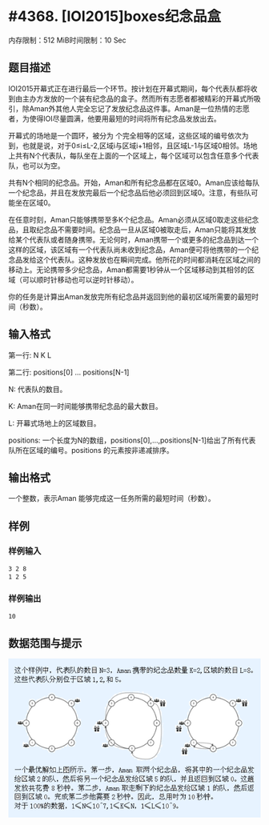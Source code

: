 # #4368. [IOI2015]boxes纪念品盒

内存限制：512 MiB时间限制：10 Sec

## 题目描述

IOI2015开幕式正在进行最后一个环节。按计划在开幕式期间，每个代表队都将收到由主办方发放的一个装有纪念品的盒子。然而所有志愿者都被精彩的开幕式所吸引，除Aman外其他人完全忘记了发放纪念品这件事。Aman是一位热情的志愿者，为使得IOI尽量圆满，他要用最短的时间将所有纪念品发放出去。

开幕式的场地是一个圆环，被分为 个完全相等的区域，这些区域的编号依次为 到，也就是说，对于0&le;i&le;L-2,区域i与区域i+1相邻，且区域L-1与区域0相邻。场地上共有N个代表队，每队坐在上面的一个区域上，每个区域可以包含任意多个代表队，也可以为空。

共有N个相同的纪念品。开始，Aman和所有纪念品都在区域0。Aman应该给每队一个纪念品，并且在发放完最后一个纪念品后他必须回到区域0。注意，有些队可能坐在区域0。

在任意时刻，Aman只能够携带至多K个纪念品。Aman必须从区域0取走这些纪念品，且取纪念品不需要时间。纪念品一旦从区域0被取走后，Aman只能将其发放给某个代表队或者随身携带。无论何时，Aman携带一个或更多的纪念品到达一个这样的区域，该区域有一个代表队尚未收到纪念品，Aman便可将他携带的一个纪念品发给这个代表队。这种发放也在瞬间完成。他所花的时间都消耗在区域之间的移动上。无论携带多少纪念品，Aman都需要1秒钟从一个区域移动到其相邻的区域（可以顺时针移动也可以逆时针移动）。

你的任务是计算出Aman发放完所有纪念品并返回到他的最初区域所需要的最短时间（秒数）。

## 输入格式

第一行: N K L

第二行: positions[0] &hellip; positions[N-1]

N: 代表队的数目。

K: Aman在同一时间能够携带纪念品的最大数目。

L: 开幕式场地上的区域数目。

positions: 一个长度为N的数组，positions[0],...,positions[N-1]给出了所有代表队所在区域的编号。positions 的元素按非递减排序。

## 输出格式

一个整数，表示Aman 能够完成这一任务所需的最短时间（秒数）。

## 样例

### 样例输入

    
    3 2 8
    1 2 5
    

### 样例输出

    
    10
    

## 数据范围与提示

![](upload/201512/11.gif)
